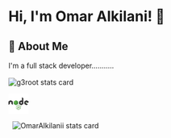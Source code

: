 # Hi, I'm Omar Alkilani! 👋
## 🚀 About Me


I'm a full stack developer...........
<p>
<img align="center" src="https://github-readme-stats.vercel.app/api/top-langs?username=g3root&theme=default&title_color=000000&text_color=000000&bg_color=ffffff&hide_border=true&layout=compact" alt="g3root stats card" /></p>
<a href="https://nodejs.org" target="blank">
<img align="center" src="https://raw.githubusercontent.com/devicons/devicon/master/icons/nodejs/nodejs-original-wordmark.svg" alt="Node.js" height="40" width="40" />
</a>
<p>&nbsp;
<img align="center" src="https://github-readme-stats.vercel.app/api?username=OmarAlkilanii&show_icons=true&theme=default&title_color=000000&text_color=000000&bg_color=ffffff&hide_border=true" alt="OmarAlkilanii stats card" /></p>

